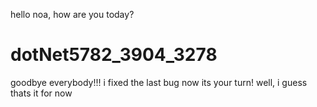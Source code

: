 hello noa, how are you today?
# dotNet5782_3904_3278
goodbye everybody!!!
i fixed the last bug now its your turn!
well, i guess thats it for now